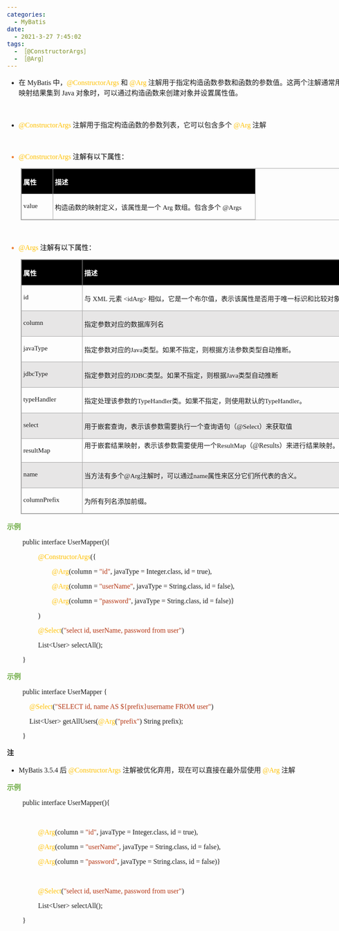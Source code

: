 ```yaml
---
categories:
  - MyBatis
date:
  - 2021-3-27 7:45:02
tags:
  - ［@ConstructorArgs］
  - ［@Arg］
---
```


<body lang=zh-CN style='font-family:"Microsoft YaHei UI";font-size:12.0pt'>
<!--StartFragment-->

<div style='direction:ltr;border-width:100%'>

<div style='direction:ltr;margin-top:0in;margin-left:0in;width:8.3215in'>

<div style='direction:ltr;margin-top:0in;margin-left:0in;width:8.3215in'>

<ul type=disc style='direction:ltr;unicode-bidi:embed;margin-top:0in;
 margin-bottom:0in'>
 <li style='margin-top:0;margin-bottom:0;vertical-align:middle'><span
     style='font-family:"Microsoft YaHei UI";font-size:12.0pt'>在</span><span
     style='font-family:"Comic Sans MS";font-size:12.0pt'> MyBatis </span><span
     style='font-family:"Microsoft YaHei UI";font-size:12.0pt'>中，</span><span
     style='font-family:"Comic Sans MS";font-size:12.0pt;color:#FFC000'>@ConstructorArgs
     </span><span style='font-family:"Microsoft YaHei UI";font-size:12.0pt'>和 </span><span
     style='font-family:"Comic Sans MS";font-size:12.0pt;color:#FFC000'>@Arg </span><span
     style='font-family:"Microsoft YaHei UI";font-size:12.0pt'>注解用于指定构造函数参数和函数的参数值。这两个注解通常用于映射结果集到</span><span
     style='font-family:"Comic Sans MS";font-size:12.0pt'> Java </span><span
     style='font-family:"Microsoft YaHei UI";font-size:12.0pt'>对象时，可以通过构造函数来创建对象并设置属性值。</span></li>
</ul>

<p style='margin-left:.375in;font-family:"Comic Sans MS";font-size:
12.0pt'>&nbsp;</p>

<ul type=disc style='direction:ltr;unicode-bidi:embed;margin-top:0in;
 margin-bottom:0in'>
 <li style='margin-top:0;margin-bottom:0;vertical-align:middle'><span
     style='font-family:"Comic Sans MS";font-size:12.0pt;color:#FFC000'>@ConstructorArgs
     </span><span style='font-family:"Microsoft YaHei UI";font-size:12.0pt'>注解用于指定构造函数的参数列表，它可以包含多个
     </span><span style='font-family:"Comic Sans MS";font-size:12.0pt;
     color:#FFC000'>@Arg </span><span style='font-family:"Microsoft YaHei UI";
     font-size:12.0pt'>注解</span></li>
</ul>

<p style='margin-left:.375in;font-family:"Comic Sans MS";font-size:
11.5pt'>&nbsp;</p>

<ul type=disc style='direction:ltr;unicode-bidi:embed;margin-top:0in;
 margin-bottom:0in'>
 <li style='margin-top:0;margin-bottom:0;vertical-align:middle;color:#ED7D31'><span
     style='font-family:"Comic Sans MS";font-size:12.0pt;color:#FFC000'
     lang=zh-CN>@ConstructorArgs</span><span style='font-family:"Comic Sans MS";
     font-size:12.0pt;color:#ED7D31' lang=en-US> </span><span style='font-family:
     "Microsoft YaHei UI";font-size:12.0pt;color:black' lang=zh-CN>注解有以下属性：</span></li>
</ul>

<div style='direction:ltr'>

<table border=1 cellpadding=0 cellspacing=0 valign=top style='direction:ltr;
 border-collapse:collapse;border-style:solid;border-color:#A3A3A3;border-width:
 1pt;margin-left:.3333in' title="" summary="">
 <tr>
  <td style='border-style:solid;border-color:#A3A3A3;border-width:1pt;
  background-color:black;vertical-align:top;width:.6673in;padding:2.0pt 3.0pt 2.0pt 3.0pt'>
  <p style='font-family:"Microsoft YaHei UI";font-size:11.5pt;
  color:white'><span style='font-weight:bold'>属性</span></p>
  </td>
  <td style='border-style:solid;border-color:#A3A3A3;border-width:1pt;
  background-color:black;vertical-align:top;width:4.7784in;padding:2.0pt 3.0pt 2.0pt 3.0pt'>
  <p style='font-family:"Microsoft YaHei UI";font-size:11.5pt;
  color:white'><span style='font-weight:bold'>描述</span></p>
  </td>
 </tr>
 <tr>
  <td style='border-style:solid;border-color:#A3A3A3;border-width:1pt;
  vertical-align:top;width:.6673in;padding:2.0pt 3.0pt 2.0pt 3.0pt'>
  <p style='font-family:"Comic Sans MS";font-size:11.5pt'
  lang=en-US>value</p>
  </td>
  <td style='border-style:solid;border-color:#A3A3A3;border-width:1pt;
  vertical-align:top;width:4.7784in;padding:2.0pt 3.0pt 2.0pt 3.0pt'>
  <p style='font-size:11.5pt'><span style='font-family:"Microsoft YaHei UI"'
  lang=zh-CN>构造函数的映射定义，该属性是一个</span><span style='font-family:"Comic Sans MS"'
  lang=zh-CN> Arg</span><span style='font-family:"Comic Sans MS"' lang=en-US> </span><span
  style='font-family:"Microsoft YaHei UI"' lang=zh-CN>数组。包含多个</span><span
  style='font-family:"Comic Sans MS"' lang=en-US> </span><span
  style='font-family:"Comic Sans MS"' lang=zh-CN>@Args</span></p>
  </td>
 </tr>
</table>

</div>

<p style='margin-left:.375in;font-family:"Comic Sans MS";font-size:
12.0pt'>&nbsp;</p>

<ul type=disc style='direction:ltr;unicode-bidi:embed;margin-top:0in;
 margin-bottom:0in'>
 <li style='margin-top:0;margin-bottom:0;vertical-align:middle;color:#ED7D31'><span
     style='font-family:"Comic Sans MS";font-size:12.0pt;color:#FFC000'
     lang=zh-CN>@Args</span><span style='font-family:"Comic Sans MS";
     font-size:12.0pt;color:#ED7D31' lang=en-US> </span><span style='font-family:
     "Microsoft YaHei UI";font-size:12.0pt;color:black' lang=zh-CN>注解有以下属性：</span></li>
</ul>

<div style='direction:ltr'>

<table border=1 cellpadding=0 cellspacing=0 valign=top style='direction:ltr;
 border-collapse:collapse;border-style:solid;border-color:#A3A3A3;border-width:
 1pt;margin-left:.3333in' title="" summary="">
 <tr>
  <td style='border-style:solid;border-color:#A3A3A3;border-width:1pt;
  background-color:black;vertical-align:top;width:1.3756in;padding:2.0pt 3.0pt 2.0pt 3.0pt'>
  <p style='font-family:"Microsoft YaHei UI";font-size:11.5pt;
  color:white'><span style='font-weight:bold'>属性</span></p>
  </td>
  <td style='border-style:solid;border-color:#A3A3A3;border-width:1pt;
  background-color:black;vertical-align:top;width:6.4819in;padding:2.0pt 3.0pt 2.0pt 3.0pt'>
  <p style='font-family:"Microsoft YaHei UI";font-size:11.5pt;
  color:white'><span style='font-weight:bold'>描述</span></p>
  </td>
 </tr>
 <tr>
  <td style='border-style:solid;border-color:#A3A3A3;border-width:1pt;
  vertical-align:top;width:1.3756in;padding:2.0pt 3.0pt 2.0pt 3.0pt'>
  <p style='font-family:"Comic Sans MS";font-size:11.5pt'>id</p>
  </td>
  <td style='border-style:solid;border-color:#A3A3A3;border-width:1pt;
  vertical-align:top;width:6.5111in;padding:2.0pt 3.0pt 2.0pt 3.0pt'>
  <p style='font-size:11.5pt'><span style='font-family:"Microsoft YaHei UI"'
  lang=zh-CN>与</span><span style='font-family:"Comic Sans MS"' lang=zh-CN> XML </span><span
  style='font-family:"Microsoft YaHei UI"' lang=zh-CN>元素</span><span
  style='font-family:"Comic Sans MS"' lang=zh-CN> &lt;idArg&gt;</span><span
  style='font-family:"Comic Sans MS"' lang=en-US> </span><span
  style='font-family:"Microsoft YaHei UI"' lang=zh-CN>相似，它是一个布尔值，表示该属性是否用于唯一标识和比较对象。</span></p>
  </td>
 </tr>
 <tr>
  <td style='border-style:solid;border-color:#A3A3A3;border-width:1pt;
  background-color:#E7E6E6;vertical-align:top;width:1.3756in;padding:2.0pt 3.0pt 2.0pt 3.0pt'>
  <p style='font-family:"Comic Sans MS";font-size:11.5pt'>column</p>
  </td>
  <td style='border-style:solid;border-color:#A3A3A3;border-width:1pt;
  background-color:#E7E6E6;vertical-align:top;width:6.4819in;padding:2.0pt 3.0pt 2.0pt 3.0pt'>
  <p style='font-family:"Microsoft YaHei UI";font-size:11.5pt'>指定参数对应的数据库列名</p>
  </td>
 </tr>
 <tr>
  <td style='border-style:solid;border-color:#A3A3A3;border-width:1pt;
  vertical-align:top;width:1.3756in;padding:2.0pt 3.0pt 2.0pt 3.0pt'>
  <p style='font-family:"Comic Sans MS";font-size:11.5pt'>javaType</p>
  </td>
  <td style='border-style:solid;border-color:#A3A3A3;border-width:1pt;
  vertical-align:top;width:6.4819in;padding:2.0pt 3.0pt 2.0pt 3.0pt'>
  <p style='font-size:11.5pt'><span style='font-family:"Microsoft YaHei UI"'>指定参数对应的</span><span
  style='font-family:"Comic Sans MS"'>Java</span><span style='font-family:"Microsoft YaHei UI"'>类型。如果不指定，则根据方法参数类型自动推断。</span></p>
  </td>
 </tr>
 <tr>
  <td style='border-style:solid;border-color:#A3A3A3;border-width:1pt;
  background-color:#E7E6E6;vertical-align:top;width:1.3756in;padding:2.0pt 3.0pt 2.0pt 3.0pt'>
  <p style='font-family:"Comic Sans MS";font-size:11.5pt'>jdbcType</p>
  </td>
  <td style='border-style:solid;border-color:#A3A3A3;border-width:1pt;
  background-color:#E7E6E6;vertical-align:top;width:6.4819in;padding:2.0pt 3.0pt 2.0pt 3.0pt'>
  <p style='font-size:11.5pt'><span style='font-family:"Microsoft YaHei UI"'>指定参数对应的</span><span
  style='font-family:"Comic Sans MS"'>JDBC</span><span style='font-family:"Microsoft YaHei UI"'>类型。如果不指定，则根据</span><span
  style='font-family:"Comic Sans MS"'>Java</span><span style='font-family:"Microsoft YaHei UI"'>类型自动推断</span></p>
  </td>
 </tr>
 <tr>
  <td style='border-style:solid;border-color:#A3A3A3;border-width:1pt;
  vertical-align:top;width:1.3756in;padding:2.0pt 3.0pt 2.0pt 3.0pt'>
  <p style='font-family:"Comic Sans MS";font-size:11.5pt'>typeHandler</p>
  </td>
  <td style='border-style:solid;border-color:#A3A3A3;border-width:1pt;
  vertical-align:top;width:6.4819in;padding:2.0pt 3.0pt 2.0pt 3.0pt'>
  <p style='font-size:11.5pt'><span style='font-family:"Microsoft YaHei UI"'>指定处理该参数的</span><span
  style='font-family:"Comic Sans MS"'>TypeHandler</span><span style='font-family:
  "Microsoft YaHei UI"'>类。如果不指定，则使用默认的</span><span style='font-family:"Comic Sans MS"'>TypeHandler</span><span
  style='font-family:"Microsoft YaHei UI"'>。</span></p>
  </td>
 </tr>
 <tr>
  <td style='border-style:solid;border-color:#A3A3A3;border-width:1pt;
  background-color:#E7E6E6;vertical-align:top;width:1.3756in;padding:2.0pt 3.0pt 2.0pt 3.0pt'>
  <p style='font-family:"Comic Sans MS";font-size:11.5pt'>select</p>
  </td>
  <td style='border-style:solid;border-color:#A3A3A3;border-width:1pt;
  background-color:#E7E6E6;vertical-align:top;width:6.4819in;padding:2.0pt 3.0pt 2.0pt 3.0pt'>
  <p style='font-size:11.5pt'><span style='font-family:"Microsoft YaHei UI"'
  lang=zh-CN>用于嵌套查询，表示该参数需要执行一个查询语句（</span><span style='font-family:"Comic Sans MS"'
  lang=en-US>@Select</span><span style='font-family:"Microsoft YaHei UI"'
  lang=zh-CN>）来获取值</span></p>
  </td>
 </tr>
 <tr>
  <td style='border-style:solid;border-color:#A3A3A3;border-width:1pt;
  vertical-align:top;width:1.3756in;padding:2.0pt 3.0pt 2.0pt 3.0pt'>
  <p style='font-family:"Comic Sans MS";font-size:11.5pt'>resultMap</p>
  </td>
  <td style='border-style:solid;border-color:#A3A3A3;border-width:1pt;
  vertical-align:top;width:6.4819in;padding:2.0pt 3.0pt 2.0pt 3.0pt'>
  <p style='margin:0in'><span style='font-family:"Microsoft YaHei UI";
  font-size:11.5pt' lang=zh-CN>用于嵌套结果映射，表示该参数需要使用一个</span><span
  style='font-family:"Comic Sans MS";font-size:11.5pt' lang=zh-CN>ResultMap</span><span
  style='font-family:"Microsoft YaHei UI";font-size:11.5pt' lang=zh-CN>（</span><span
  style='font-family:"Comic Sans MS";font-size:12.0pt' lang=en-US>@Results</span><span
  style='font-family:"Microsoft YaHei UI";font-size:11.5pt' lang=zh-CN>）来进行结果映射。</span></p>
  </td>
 </tr>
 <tr>
  <td style='border-style:solid;border-color:#A3A3A3;border-width:1pt;
  background-color:#E7E6E6;vertical-align:top;width:1.3756in;padding:2.0pt 3.0pt 2.0pt 3.0pt'>
  <p style='font-family:"Comic Sans MS";font-size:11.5pt'>name</p>
  </td>
  <td style='border-style:solid;border-color:#A3A3A3;border-width:1pt;
  background-color:#E7E6E6;vertical-align:top;width:6.4819in;padding:2.0pt 3.0pt 2.0pt 3.0pt'>
  <p style='font-size:11.5pt'><span style='font-family:"Microsoft YaHei UI"'>当方法有多个</span><span
  style='font-family:"Comic Sans MS"'>@Arg</span><span style='font-family:"Microsoft YaHei UI"'>注解时，可以通过</span><span
  style='font-family:"Comic Sans MS"'>name</span><span style='font-family:"Microsoft YaHei UI"'>属性来区分它们所代表的含义。</span></p>
  </td>
 </tr>
 <tr>
  <td style='border-style:solid;border-color:#A3A3A3;border-width:1pt;
  vertical-align:top;width:1.3756in;padding:2.0pt 3.0pt 2.0pt 3.0pt'>
  <p style='font-family:"Comic Sans MS";font-size:11.5pt'>columnPrefix</p>
  </td>
  <td style='border-style:solid;border-color:#A3A3A3;border-width:1pt;
  vertical-align:top;width:6.4819in;padding:2.0pt 3.0pt 2.0pt 3.0pt'>
  <p style='font-family:"Microsoft YaHei UI";font-size:11.5pt'>为所有列名添加前缀。</p>
  </td>
 </tr>
</table>

</div>

<p style='font-family:"Microsoft YaHei UI";font-size:12.0pt;
color:#70AD47'><span style='font-weight:bold'>示例</span></p>

<p style='margin-left:.375in;font-family:"Comic Sans MS";font-size:
12.0pt'><span lang=zh-CN>public</span><span lang=en-US> </span><span
lang=zh-CN>interface UserMapper(</span><span lang=en-US>){</span></p>

<p style='margin-left:.75in;font-family:"Comic Sans MS";font-size:
12.0pt'><span style='color:#FFC000'>@ConstructorArgs</span>({</p>

<p style='margin-left:.75in;font-family:"Comic Sans MS";font-size:
12.0pt'><span style='mso-spacerun:yes'>        </span><span style='color:#FFC000'>@Arg</span>(column
= <span style='color:#B43512'>&quot;id&quot;</span>, javaType = Integer.class,
id = true),</p>

<p style='margin-left:.75in;font-family:"Comic Sans MS";font-size:
12.0pt'><span style='mso-spacerun:yes'>        </span><span style='color:#FFC000'>@Arg</span>(column
= <span style='color:#B43512'>&quot;userName&quot;</span>, javaType =
String.class, id = false),</p>

<p style='margin-left:.75in;font-family:"Comic Sans MS";font-size:
12.0pt'><span style='mso-spacerun:yes'>       </span><span style='color:#FFC000'><span
style='mso-spacerun:yes'> </span>@Arg</span>(column = <span style='color:#B43512'>&quot;password&quot;</span>,
javaType = String.class, id = false)}</p>

<p style='margin-left:.75in;font-family:"Comic Sans MS";font-size:
12.0pt'>)</p>

<p style='margin-left:.75in;font-family:"Comic Sans MS";font-size:
12.0pt'><span style='color:#FFC000' lang=zh-CN>@Select</span><span lang=zh-CN>(</span><span
style='color:#B43512' lang=zh-CN>&quot;select id, userName,</span><span
style='color:#B43512' lang=en-US> </span><span style='color:#B43512'
lang=zh-CN>password from user&quot;</span><span lang=zh-CN>)</span></p>

<p style='margin-left:.75in;font-family:"Comic Sans MS";font-size:
12.0pt'>List&lt;User&gt; selectAll();</p>

<p style='margin-left:.375in;font-family:"Comic Sans MS";font-size:
12.0pt'>}</p>

<p style='font-family:"Microsoft YaHei UI";font-size:12.0pt;
color:#70AD47'><span style='font-weight:bold'>示例</span></p>

<p style='margin-left:.375in;font-family:"Comic Sans MS";font-size:
12.0pt'>public interface UserMapper {</p>

<p style='margin-left:.375in;font-family:"Comic Sans MS";font-size:
12.0pt'><span style='mso-spacerun:yes'>    </span><span style='color:#FFC000'>@Select</span>(<span
style='color:#B43512'>&quot;SELECT id, name AS ${prefix}username FROM
user&quot;</span>)</p>

<p style='margin-left:.375in;font-family:"Comic Sans MS";font-size:
12.0pt'><span style='mso-spacerun:yes'>    </span>List&lt;User&gt; getAllUsers(<span
style='color:#FFC000'>@Arg</span>(<span style='color:#B43512'>&quot;prefix&quot;</span>)
String prefix);</p>

<p style='margin-left:.375in;font-family:"Comic Sans MS";font-size:
12.0pt'>}</p>

<p style='font-family:"Microsoft YaHei UI";font-size:12.0pt'><span
style='font-weight:bold'>注</span></p>

<ul type=disc style='direction:ltr;unicode-bidi:embed;margin-top:0in;
 margin-bottom:0in'>
 <li style='margin-top:0;margin-bottom:0;vertical-align:middle'><span
     style='font-family:"Comic Sans MS";font-size:12.0pt' lang=zh-CN>MyBatis
     3.5.4</span><span style='font-family:"Comic Sans MS";font-size:12.0pt'
     lang=en-US> </span><span style='font-family:"Microsoft YaHei UI";
     font-size:12.0pt' lang=zh-CN>后</span><span style='font-family:"Comic Sans MS";
     font-size:12.0pt' lang=en-US> </span><span style='font-family:"Comic Sans MS";
     font-size:12.0pt;color:#FFC000' lang=zh-CN>@ConstructorArgs</span><span
     style='font-family:"Comic Sans MS";font-size:12.0pt' lang=en-US> </span><span
     style='font-family:"Microsoft YaHei UI";font-size:12.0pt' lang=zh-CN>注解被优化弃用，现在可以直接在最外层使用</span><span
     style='font-family:"Comic Sans MS";font-size:12.0pt' lang=en-US> </span><span
     style='font-family:"Comic Sans MS";font-size:12.0pt;color:#FFC000'
     lang=zh-CN>@Arg</span><span style='font-family:"Comic Sans MS";font-size:
     12.0pt;color:#ED7D31' lang=en-US> </span><span style='font-family:"Microsoft YaHei UI";
     font-size:12.0pt' lang=zh-CN>注解</span></li>
</ul>

<p style='font-family:"Microsoft YaHei UI";font-size:12.0pt;
color:#70AD47'><span style='font-weight:bold'>示例</span></p>

<p style='margin-left:.375in;font-family:"Comic Sans MS";font-size:
12.0pt'><span lang=zh-CN>public</span><span lang=en-US> </span><span
lang=zh-CN>interface UserMapper(</span><span lang=en-US>){</span></p>

<p style='margin-left:.75in;font-family:"Comic Sans MS";font-size:
12.0pt;color:#ED7D31'>&nbsp;</p>

<p style='margin-left:.75in;font-family:"Comic Sans MS";font-size:
12.0pt'><span style='color:#FFC000'>@Arg</span>(column = <span
style='color:#B43512'>&quot;id&quot;</span>, javaType = Integer.class, id =
true),</p>

<p style='margin-left:.75in;font-family:"Comic Sans MS";font-size:
12.0pt'><span style='color:#FFC000'>@Arg</span>(column = <span
style='color:#B43512'>&quot;userName&quot;</span>, javaType = String.class, id
= false),</p>

<p style='margin-left:.75in;font-family:"Comic Sans MS";font-size:
12.0pt'><span style='color:#FFC000'>@Arg</span>(column = <span
style='color:#B43512'>&quot;password&quot;</span>, javaType = String.class, id
= false)}</p>

<p style='margin-left:.75in;font-family:"Comic Sans MS";font-size:
12.0pt'>&nbsp;</p>

<p style='margin-left:.75in;font-family:"Comic Sans MS";font-size:
12.0pt'><span style='color:#FFC000' lang=zh-CN>@Select</span><span lang=zh-CN>(</span><span
style='color:#B43512' lang=zh-CN>&quot;select id, userName,</span><span
style='color:#B43512' lang=en-US> </span><span style='color:#B43512'
lang=zh-CN>password from user&quot;</span><span lang=zh-CN>)</span></p>

<p style='margin-left:.75in;font-family:"Comic Sans MS";font-size:
12.0pt'>List&lt;User&gt; selectAll();</p>

<p style='margin-left:.375in;font-family:"Comic Sans MS";font-size:
12.0pt'>}</p>

<p style='margin-left:.375in;font-family:"Comic Sans MS";font-size:
12.0pt'>&nbsp;</p>

</div>

</div>

</div>

<!--EndFragment-->
</body>
